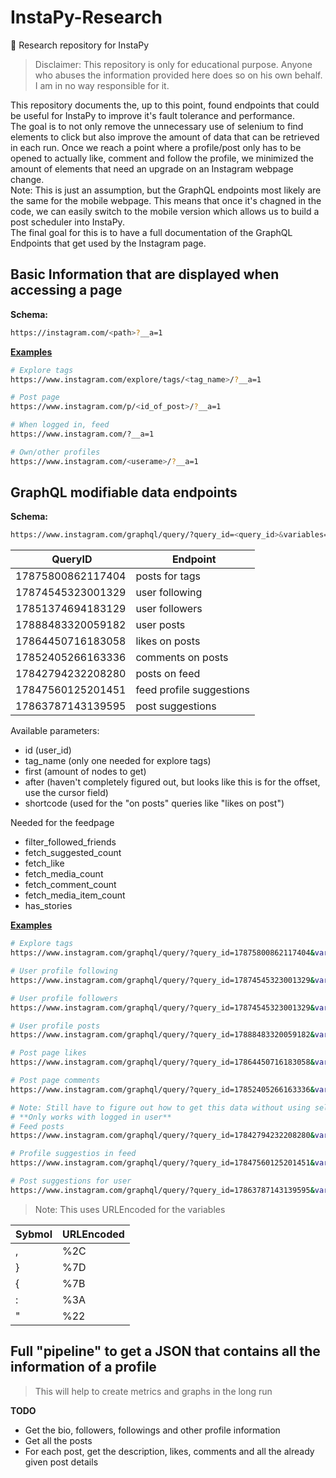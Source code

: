 # InstaPy-Research
📄 Research repository for InstaPy

> Disclaimer: This repository is only for educational purpose. Anyone who abuses the information provided here does so on his own behalf. I am in no way responsible for it.


This repository documents the, up to this point, found endpoints that could be useful for InstaPy to improve it's fault tolerance and performance.    
The goal is to not only remove the unnecessary use of selenium to find elements to click but also improve the amount of data that can be retrieved in each run. Once we reach a point where a profile/post only has to be opened to actually like, comment  and follow the profile, we minimized the amount of elements that need an upgrade on an Instagram webpage change.    
Note: This is just an assumption, but the GraphQL endpoints most likely are the same for the mobile webpage. This means that once it's chagned in the code, we can easily switch to the mobile version which allows us to build a post scheduler into InstaPy.    
The final goal for this is to have a full documentation of the GraphQL Endpoints that get used by the Instagram page.

## Basic Information that are displayed when accessing a page

**Schema:**
```bash
https://instagram.com/<path>?__a=1
```

**[Examples](./basic_endpoint)**
```bash
# Explore tags
https://www.instagram.com/explore/tags/<tag_name>/?__a=1

# Post page
https://www.instagram.com/p/<id_of_post>/?__a=1

# When logged in, feed
https://www.instagram.com/?__a=1

# Own/other profiles
https://www.instagram.com/<userame>/?__a=1
```

## GraphQL modifiable data endpoints

**Schema:**
```bash
https://www.instagram.com/graphql/query/?query_id=<query_id>&variables=%7B<parameters>%7D
```

| QueryID | Endpoint |
|---------|----------|
|17875800862117404|posts for tags|
|17874545323001329|user following|
|17851374694183129|user followers|
|17888483320059182|user posts|
|17864450716183058|likes on posts|
|17852405266163336|comments on posts|
|17842794232208280|posts on feed|
|17847560125201451|feed profile suggestions|
|17863787143139595|post suggestions|

Available parameters:
- id (user_id)
- tag_name (only one needed for explore tags)
- first (amount of nodes to get)
- after (haven't completely figured out, but looks like this is for the offset, use the cursor field)
- shortcode (used for the "on posts" queries like "likes on post")

Needed for the feedpage
- filter_followed_friends
- fetch_suggested_count
- fetch_like
- fetch_media_count
- fetch_comment_count
- fetch_media_item_count
- has_stories


**[Examples](./custom_endpoint)**
```bash
# Explore tags
https://www.instagram.com/graphql/query/?query_id=17875800862117404&variables=%7B%22tag_name%22%3A%22<tag_name>%22%2C%22first%22%3A<num_of_posts>%7D

# User profile following
https://www.instagram.com/graphql/query/?query_id=17874545323001329&variables=%7B%22id%22%3A%22<user_id>%22%2C%22first%22%3A<num_of_following>%7D

# User profile followers
https://www.instagram.com/graphql/query/?query_id=17874545323001329&variables=%7B%22id%22%3A%22<user_id>%22%2C%22first%22%3A<num_of_followers>%7D

# User profile posts
https://www.instagram.com/graphql/query/?query_id=17888483320059182&variables=%7B%22id%22%3A%22<user_id>%22%2C%22first%22%3A<num_of_posts>%7D

# Post page likes
https://www.instagram.com/graphql/query/?query_id=17864450716183058&variables=%7B%22shortcode%22%3A%22<id_of_post>%22X2C%22first%22%3A<num_of_likes>%7D

# Post page comments
https://www.instagram.com/graphql/query/?query_id=17852405266163336&variables={"shortcode":"<id_of_post>","first":<num_of_comments>}

# Note: Still have to figure out how to get this data without using selenium once logged in.
# **Only works with logged in user**
# Feed posts
https://www.instagram.com/graphql/query/?query_id=17842794232208280&variables={%22fetch_media_item_count%22:<num_of_posts>,%22fetch_comment_count%22:<num_of_comments_per_post>,%22fetch_like%22:<num_of_likers_per_post>}

# Profile suggestios in feed
https://www.instagram.com/graphql/query/?query_id=17847560125201451&variables={%22fetch_media_count%22:<num_of_posts_per_suggestion>,%22fetch_suggested_count%22:<num_of_suggestions>,%22filter_followed_friends%22:true, "has_stories":false}

# Post suggestions for user
https://www.instagram.com/graphql/query/?query_id=17863787143139595&variables={%22first%22:<num_of_posts>}
```


> Note: This uses URLEncoded for the variables

|Sybmol|URLEncoded|
|------|----------|
|,|%2C|
|}|%7D|
|{|%7B|
|:|%3A|
|"|%22|

## Full "pipeline" to get a JSON that contains all the information of a profile
> This will help to create metrics and graphs in the long run

**TODO**   
- Get the bio, followers, followings and other profile information
- Get all the posts
- For each post, get the description, likes, comments and all the already given post details
